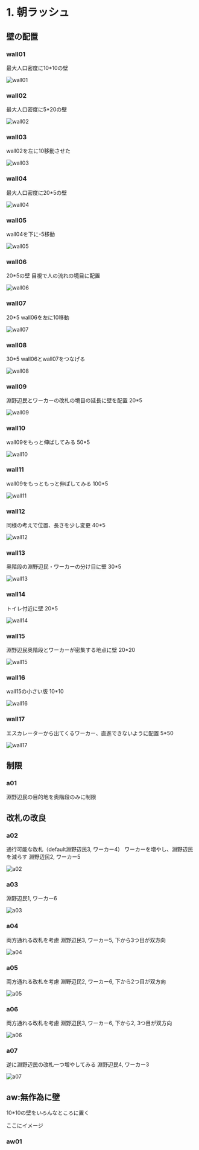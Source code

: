 

# 1. 朝ラッシュ
## 壁の配置
### wall01
最大人口密度に10*10の壁

![wall01](wall01/image.png)
### wall02
最大人口密度に5*20の壁

![wall02](wall02/image.png)
### wall03
wall02を左に10移動させた

![wall03](wall03/image.png)
### wall04
最大人口密度に20*5の壁

![wall04](wall04/image.png)
### wall05
wall04を下に-5移動

![wall05](wall05/image.png)

### wall06
20*5の壁
目視で人の流れの境目に配置

![wall06](wall06/image.png)

### wall07
20*5
wall06を左に10移動

![wall07](wall07/image.png)

### wall08
30*5
wall06とwall07をつなげる

![wall08](wall08/image.png)

### wall09
淵野辺民とワーカーの改札の境目の延長に壁を配置
20*5

![wall09](wall09/image.png)

### wall10
wall09をもっと伸ばしてみる
50*5

![wall10](wall10/image.png)

### wall11
wall09をもっともっと伸ばしてみる
100*5

![wall11](wall11/image.png)

### wall12
同様の考えで位置、長さを少し変更
40*5

![wall12](wall12/image.png)

### wall13
奥階段の淵野辺民・ワーカーの分け目に壁
30*5

![wall13](wall13/image.png)

### wall14
トイレ付近に壁
20*5

![wall14](wall14/image.png)

### wall15
淵野辺民奥階段とワーカーが密集する地点に壁
20*20

![wall15](wall15/image.png)

### wall16
wall15の小さい版
10*10

![wall16](wall16/image.png)

### wall17
エスカレーターから出てくるワーカー、直進できないように配置
5*50

![wall17](wall17/image.png)

## 制限
### a01
淵野辺民の目的地を奥階段のみに制限

## 改札の改良
### a02
通行可能な改札（default淵野辺民3, ワーカー4）
ワーカーを増やし、淵野辺民を減らす
淵野辺民2, ワーカー5

![a02](a02/image.png)

### a03
淵野辺民1, ワーカー6

![a03](a03/image.png)

### a04
両方通れる改札を考慮
淵野辺民3, ワーカー5, 下から3つ目が双方向

![a04](a04/image.png)

### a05
両方通れる改札を考慮
淵野辺民2, ワーカー6, 下から2つ目が双方向

![a05](a05/image.png)

### a06
両方通れる改札を考慮
淵野辺民3, ワーカー6, 下から2, 3つ目が双方向

![a06](a06/image.png)

### a07
逆に淵野辺民の改札一つ増やしてみる
淵野辺民4, ワーカー3

![a07](a07/image.png)


## aw:無作為に壁
10*10の壁をいろんなところに置く

ここにイメージ

### aw01



